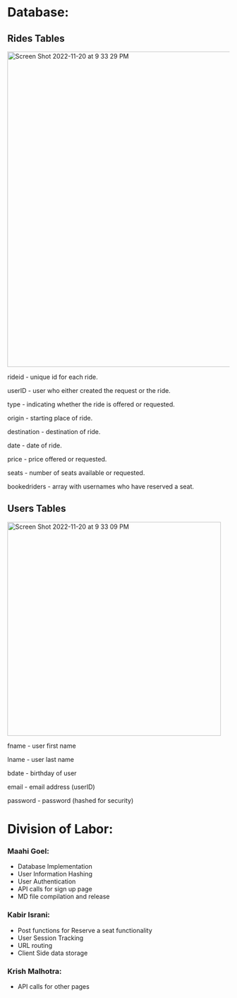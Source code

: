 
# Database: 

## Rides Tables
<img width="714" alt="Screen Shot 2022-11-20 at 9 33 29 PM" src="https://user-images.githubusercontent.com/67108579/202950945-0d850533-9426-4e1c-9b7a-0aabaa7ea76a.png">

rideid - unique id for each ride. 

userID - user who either created the request or the ride.  

type - indicating whether the ride is offered or requested. 

origin - starting place of ride. 

destination - destination of ride.  

date - date of ride. 

price - price offered or requested. 

seats - number of seats available or requested. 

bookedriders - array with usernames who have reserved a seat. 



## Users Tables
<img width="484" alt="Screen Shot 2022-11-20 at 9 33 09 PM" src="https://user-images.githubusercontent.com/67108579/202950988-4c23d250-6a3a-441a-b995-20b1ecd511dc.png">

fname - user first name 

lname - user last name  

bdate - birthday of user 

email - email address (userID)  

password - password (hashed for security)  



# Division of Labor: 

### Maahi Goel: 
- Database Implementation
- User Information Hashing
- User Authentication
- API calls for sign up page
- MD file compilation and release

### Kabir Israni:
- Post functions for Reserve a seat functionality
- User Session Tracking
- URL routing
- Client Side data storage

### Krish Malhotra:
- API calls for other pages
